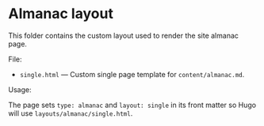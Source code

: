 # Almanac layout

This folder contains the custom layout used to render the site almanac page.

File:

- `single.html` — Custom single page template for `content/almanac.md`.

Usage:

The page sets `type: almanac` and `layout: single` in its front matter so Hugo will use `layouts/almanac/single.html`.

